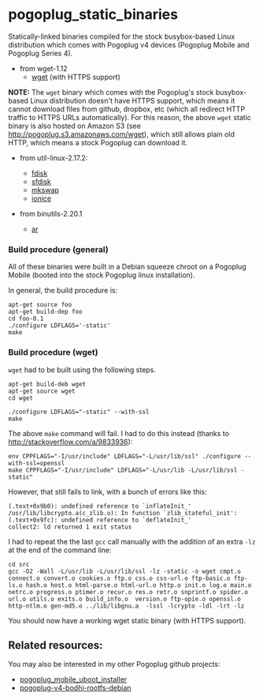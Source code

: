# pogoplug_static_binaries
Statically-linked binaries compiled for the stock busybox-based Linux distribution which comes with Pogoplug v4 devices (Pogoplug Mobile and Pogoplug Series 4).

* from wget-1.12
  * [wget](https://github.com/pepaslabs/pogoplug_static_binaries/blob/master/bin/wget?raw=true) (with HTTPS support)

**NOTE:** The `wget` binary which comes with the Pogoplug's stock busybox-based Linux distribution doesn't have HTTPS support, which means it cannot download files from github, dropbox, etc (which all redirect HTTP traffic to HTTPS URLs automatically).  For this reason, the above `wget` static binary is also hosted on Amazon S3 (see http://pogoplug.s3.amazonaws.com/wget), which still allows plain old HTTP, which means a stock Pogoplug can download it. 

* from util-linux-2.17.2:
  * [fdisk](https://github.com/pepaslabs/pogoplug_static_binaries/blob/master/bin/fdisk?raw=true)
  * [sfdisk](https://github.com/pepaslabs/pogoplug_static_binaries/blob/master/bin/sfdisk?raw=true)
  * [mkswap](https://github.com/pepaslabs/pogoplug_static_binaries/blob/master/bin/mkswap?raw=true)
  * [ionice](https://github.com/pepaslabs/pogoplug_static_binaries/blob/master/bin/ionice?raw=true)

* from binutils-2.20.1
  * [ar](https://github.com/pepaslabs/pogoplug_static_binaries/blob/master/bin/ar?raw=true)

### Build procedure (general)

All of these binaries were built in a Debian squeeze chroot on a Pogoplug Mobile (booted into the stock Pogoplug linux installation).

In general, the build procedure is:

```
apt-get source foo
apt-get build-dep foo
cd foo-0.1
./configure LDFLAGS='-static'
make
```

### Build procedure (wget)

`wget` had to be built using the following steps.

```
apt-get build-deb wget
apt-get source wget
cd wget
```

```
./configure LDFLAGS="-static" --with-ssl
make
```

The above `make` command will fail.  I had to do this instead (thanks to http://stackoverflow.com/a/9833936):

```
env CPPFLAGS="-I/usr/include" LDFLAGS="-L/usr/lib/ssl" ./configure --with-ssl=openssl
make CPPFLAGS="-I/usr/include" LDFLAGS="-L/usr/lib -L/usr/lib/ssl -static"
```

However, that still fails to link, with a bunch of errors like this:

```
(.text+0x9b0): undefined reference to `inflateInit_'
/usr/lib/libcrypto.a(c_zlib.o): In function `zlib_stateful_init':
(.text+0x9fc): undefined reference to `deflateInit_'
collect2: ld returned 1 exit status
```

I had to repeat the the last `gcc` call manually with the addition of an extra `-lz` at the end of the command line:

```
cd src
gcc -O2 -Wall -L/usr/lib -L/usr/lib/ssl -lz -static -o wget cmpt.o connect.o convert.o cookies.o ftp.o css.o css-url.o ftp-basic.o ftp-ls.o hash.o host.o html-parse.o html-url.o http.o init.o log.o main.o netrc.o progress.o ptimer.o recur.o res.o retr.o snprintf.o spider.o url.o utils.o exits.o build_info.o  version.o ftp-opie.o openssl.o http-ntlm.o gen-md5.o ../lib/libgnu.a  -lssl -lcrypto -ldl -lrt -lz
```

You should now have a working wget static binary (with HTTPS support).


## Related resources:

You may also be interested in my other Pogoplug github projects:

* [pogoplug_mobile_uboot_installer](https://github.com/pepaslabs/pogoplug_mobile_uboot_installer)
* [pogoplug-v4-bodhi-rootfs-debian](https://github.com/pepaslabs/pogoplug-v4-bodhi-rootfs-debian)
